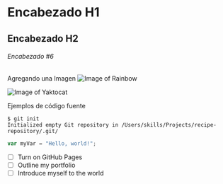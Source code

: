 # Encabezado H1
## Encabezado H2
###### Encabezado #6

Agregando una Imagen 
![Image of Rainbow](https://s3.abcstatics.com/abc/www/multimedia/ciencia/2023/05/26/arcoiris_20230526105526-RQYQoOIUEshG3sRn16T4OIJ-1200x840@abc.jpg)

![Image of Yaktocat](https://octodex.github.com/images/yaktocat.png)

Ejemplos de código fuente

```
$ git init
Initialized empty Git repository in /Users/skills/Projects/recipe-repository/.git/
```
``` javascript
var myVar = "Hello, world!";
```

- [ ] Turn on GitHub Pages
- [ ] Outline my portfolio
- [ ] Introduce myself to the world
